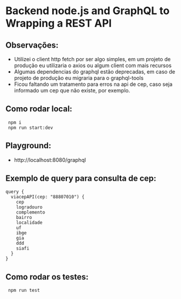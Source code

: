 # Backend node.js and GraphQL to Wrapping a REST API

## Observações:
 * Utilizei o client http fetch por ser algo simples, em um projeto de produção eu utilizaria o axios ou algum client com mais recursos
 * Algumas dependencias do graphql estão deprecadas, em caso de projeto de produção eu migraria para o graphql-tools
 * Ficou faltando um tratamento para erros na api de cep, caso seja informado um cep que não existe, por exemplo.
 
## Como rodar local:
```shell script
 npm i
 npm run start:dev
```

## Playground:
 * http://localhost:8080/graphql

## Exemplo de query para consulta de cep:
```text
query {
  viacepAPI(cep: "88807010") {
    cep
    logradouro
    complemento
    bairro
    localidade
    uf
    ibge
    gia
    ddd
    siafi
  }
}
```

## Como rodar os testes:
 ```shell script  
  npm run test
 ```
